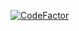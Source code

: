 [![CodeFactor](https://www.codefactor.io/repository/github/shmsr/http/badge)](https://www.codefactor.io/repository/github/shmsr/http)
